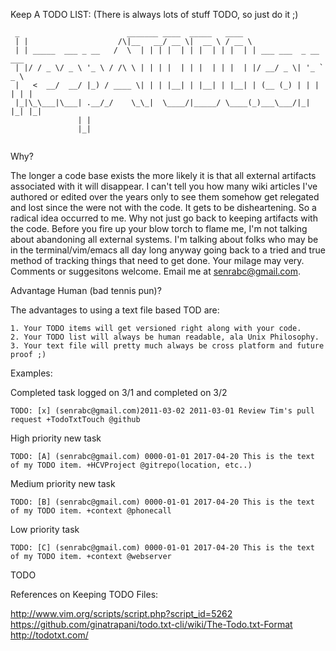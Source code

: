 Keep A TODO LIST: (There is always lots of stuff TODO, so just do it ;)
```
 _                        _______ ____  _____   ____                      
 | |                    /\|__   __/ __ \|  __ \ / __ \                     
 | | _____  ___ _ __   /  \  | | | |  | | |  | | |  | | ___ ___  _ __ ___  
 | |/ / _ \/ _ \ '_ \ / /\ \ | | | |  | | |  | | |  | |/ __/ _ \| '_ ` _ \ 
 |   <  __/  __/ |_) / ____ \| | | |__| | |__| | |__| | (__ (_) | | | | | |
 |_|\_\___|\___| .__/_/    \_\_|  \____/|_____/ \____(_)___\___/|_| |_| |_|
               | |                                                         
               |_|                                                         


```




Why?

The longer a code base exists the more likely it is that all external artifacts associated with it will disappear. I can't tell you how many wiki articles I've authored or edited over the years only to see them somehow get relegated and lost since the were not with the code. It gets to be disheartening. So a radical idea occurred to me. Why not just go back to keeping artifacts with the code.  Before you fire up your blow torch to flame me, I'm not talking about abandoning all external systems. I'm talking about folks who may be in the terminal/vim/emacs all day long anyway going back to a tried and true method of tracking things that need to get done. Your milage may very. Comments or suggesitons welcome. Email me at senrabc@gmail.com.

Advantage Human (bad tennis pun)?

The advantages to using a text file based TOD are:

    1. Your TODO items will get versioned right along with your code.
    2. Your TODO list will always be human readable, ala Unix Philosophy.
    3. Your text file will pretty much always be cross platform and future proof ;)
 
 

Examples:

Completed task logged on 3/1 and completed on 3/2

    TODO: [x] (senrabc@gmail.com)2011-03-02 2011-03-01 Review Tim's pull request +TodoTxtTouch @github

High priority new task

    TODO: [A] (senrabc@gmail.com) 0000-01-01 2017-04-20 This is the text of my TODO item. +HCVProject @gitrepo(location, etc..)

Medium priority new task

    TODO: [B] (senrabc@gmail.com) 0000-01-01 2017-04-20 This is the text of my TODO item. +context @phonecall

Low priority task

    TODO: [C] (senrabc@gmail.com) 0000-01-01 2017-04-20 This is the text of my TODO item. +context @webserver

TODO

References on Keeping TODO Files:

http://www.vim.org/scripts/script.php?script_id=5262
https://github.com/ginatrapani/todo.txt-cli/wiki/The-Todo.txt-Format
http://todotxt.com/
